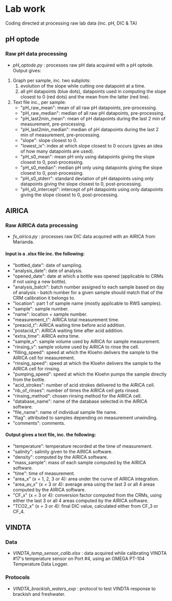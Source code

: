 # Lab work
Coding directed at processing raw lab data (inc. pH, DIC &amp; TA)

## pH optode
### Raw pH data processing
* _pH_optode.py_ : processes raw pH data acquired with a pH optode.
Output gives:
1. Graph per sample, inc. two subplots: 
   1) evolution of the slope while cutting one datapoint at a time.
   2) all pH datapoints (blue dots), datapoints used in computing the slope closest to 0 (red dots) and the mean from the latter (red line).
2. Text file inc., per sample:
   * "pH_raw_mean": mean of all raw pH datapoints, pre-processing.
   * "pH_raw_median": median of all raw pH datapoints, pre-processing.
   * "pH_last2min_mean": mean of pH datapoints during the last 2 min of measurement, pre-processing.
   * "pH_last2min_median": median of pH datapoints during the last 2 min of measurement, pre-processing.
   * "slope": slope closest to 0.
   * "lowest_ix": index at which slope closest to 0 occurs (gives an idea of how many datapoints are used).
   * "pH_s0_mean": mean pH only using datapoints giving the slope closest to 0, post-processing.
   * "pH_s0_median": median pH only using datapoints giving the slope closest to 0, post-processing.
   * "pH_s0_stderr": standard deviation of pH datapoints using only datapoints giving the slope closest to 0, post-processing.
   * "pH_s0_intercept": intercept of pH datapoints using only datapoints giving the slope closest to 0, post-processing.

## AIRICA
### Raw AIRICA data processing
* _fx_airica.py_ : processes raw DIC data acquired with an AIRICA from Marianda.
#### Input is a .xlsx file inc. the following:
   * "bottled_date": date of sampling.
   * "analysis_date": date of analysis.
   * "opened_date": date at which a bottle was opened (applicable to CRMs if not using a new bottle).
   * "analysis_batch": batch number assigned to each sample based on day of analysis - batch number for a given sample should match that of the CRM calibration it belongs to.
   * "location": part 1 of sample name (mostly applicable to RWS samples).
   * "sample": sample number.
   * "name": location + sample number.
   * "measurement_t": AIRICA total measurement time.
   * "preacid_t": AIRICA waiting time before acid addition.
   * "postacid_t": AIRICA waiting time after acid addition.
   * "extra_time": AIRICA extra time.
   * "sample_v": sample volume used by AIRICA for sample measurement.
   * "rinsing_v": sample volume used by AIRICA to rinse the cell.
   * "filling_speed": speed at which the Kloehn delivers the sample to the AIRICA cell for measurement.
   * "rinsing_speed": speed at which the Kloehn delivers the sample to the AIRICA cell for rinsing.
   * "pumping_speed": speed at which the Kloehn pumps the sample directly from the bottle.
   * "acid_strokes": number of acid strokes delivered to the AIRICA cell.
   * "nb_of_rinses": number of times the AIRICA cell gets rinsed.
   * "rinsing_method": chosen rinsing method for the AIRICA cell.
   * "database_name": name of the database selected in the AIRICA software.
   * "file_name": name of individual sample file name.
   * "flag": attributed to samples depending on measurement unwinding.
   * "comments": comments.
   
#### Output gives a text file, inc. the following:

   * "temperature": temperature recorded at the time of measurement.
   * "salinity": salinity given to the AIRICA software.
   * "density": computed by the AIRICA software.
   * "mass_sample": mass of each sample computed by the AIRICA software.
   * "time": time of measurement.
   * "area_x" (x = 1, 2, 3 or 4): area under the curve of AIRICA integration.
   * "area_av_x" (x = 3 or 4): average area using the last 3 or all 4 areas computed by the AIRICA software.
   * "CF_x" (x = 3 or 4): conversion factor computed from the CRMs, using either the last 3 or all 4 areas computed by the AIRICA software.
   * "TCO2_x" (x = 3 or 4): final DIC value, calculated either from CF_3 or CF_4.

## VINDTA

### Data
* _VINDTA_temp_sensor_calib.xlsx_ : data acquired while calibrating VINDTA #17's temperature sensor on Port #4, using an OMEGA PT-104 Temperature Data Logger.

### Protocols
* _VINDTA_brackish_waters_exp_ : protocol to test VINDTA response to brackish and freshwater.

